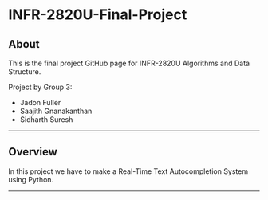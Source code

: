 # INFR-2820U-Final-Project

## About

This is the final project GitHub page for INFR-2820U Algorithms and Data Structure.

Project by Group 3:
 - Jadon Fuller
 - Saajith Gnanakanthan
 - Sidharth Suresh

---

## Overview

In this project we have to make a Real-Time Text Autocompletion System using Python.

---
